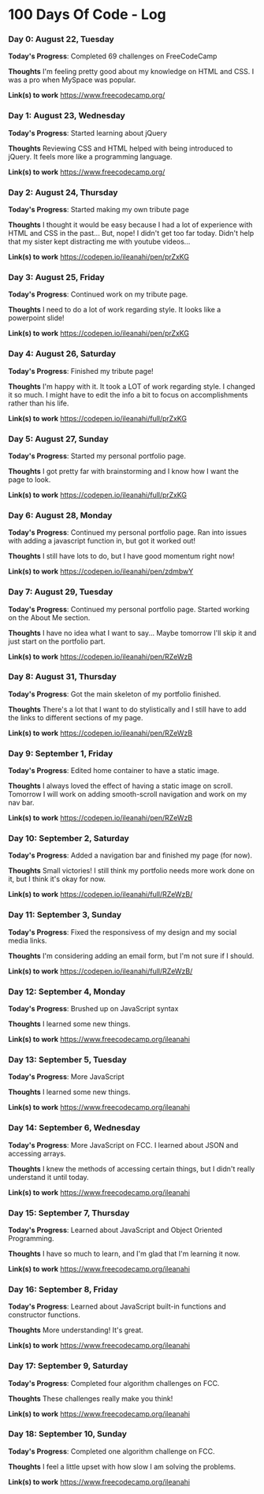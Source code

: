 # 100 Days Of Code - Log

<!--### Day 0: February 30, 2016 (Example 1)
##### (delete me or comment me out)

**Today's Progress**: Fixed CSS, worked on canvas functionality for the app.

**Thoughts:** I really struggled with CSS, but, overall, I feel like I am slowly getting better at it. Canvas is still new for me, but I managed to figure out some basic functionality.

**Link to work:** [Calculator App](http://www.example.com)

### Day 0: February 30, 2016 (Example 2)
##### (delete me or comment me out)

**Today's Progress**: Fixed CSS, worked on canvas functionality for the app.

**Thoughts**: I really struggled with CSS, but, overall, I feel like I am slowly getting better at it. Canvas is still new for me, but I managed to figure out some basic functionality.

**Link(s) to work**: [Calculator App](http://www.example.com)


### Day 1: June 27, Monday

**Today's Progress**: I've gone through many exercises on FreeCodeCamp.

**Thoughts** I've recently started coding, and it's a great feeling when I finally solve an algorithm challenge after a lot of attempts and hours spent.

**Link(s) to work**
1. [Find the Longest Word in a String](https://www.freecodecamp.com/challenges/find-the-longest-word-in-a-string)
2. [Title Case a Sentence](https://www.freecodecamp.com/challenges/title-case-a-sentence)
-->

### Day 0: August 22, Tuesday

**Today's Progress**: Completed 69 challenges on FreeCodeCamp

**Thoughts** I'm feeling pretty good about my knowledge on HTML and CSS. I was a pro when MySpace was popular. 

**Link(s) to work**
https://www.freecodecamp.org/

### Day 1: August 23, Wednesday

**Today's Progress**: Started learning about jQuery

**Thoughts** Reviewing CSS and HTML helped with being introduced to jQuery. It feels more like a programming language.

**Link(s) to work**
https://www.freecodecamp.org/

### Day 2: August 24, Thursday

**Today's Progress**: Started making my own tribute page

**Thoughts** I thought it would be easy because I had a lot of experience with HTML and CSS in the past... But, nope! I didn't get too far today. Didn't help that my sister kept distracting me with youtube videos...

**Link(s) to work**
https://codepen.io/ileanahi/pen/prZxKG

### Day 3: August 25, Friday

**Today's Progress**: Continued work on my tribute page.

**Thoughts** I need to do a lot of work regarding style. It looks like a powerpoint slide! 

**Link(s) to work**
https://codepen.io/ileanahi/pen/prZxKG

### Day 4: August 26, Saturday

**Today's Progress**: Finished my tribute page! 

**Thoughts** I'm happy with it. It took a LOT of work regarding style. I changed it so much. I might have to edit the info a bit to focus on accomplishments rather than his life.

**Link(s) to work**
https://codepen.io/ileanahi/full/prZxKG

### Day 5: August 27, Sunday

**Today's Progress**: Started my personal portfolio page.

**Thoughts** I got pretty far with brainstorming and I know how I want the page to look. 

**Link(s) to work**
https://codepen.io/ileanahi/full/prZxKG

### Day 6: August 28, Monday

**Today's Progress**: Continued my personal portfolio page. Ran into issues with adding a javascript function in, but got it worked out!

**Thoughts** I still have lots to do, but I have good momentum right now!

**Link(s) to work**
https://codepen.io/ileanahi/pen/zdmbwY

### Day 7: August 29, Tuesday

**Today's Progress**: Continued my personal portfolio page. Started working on the About Me section.

**Thoughts** I have no idea what I want to say... Maybe tomorrow I'll skip it and just start on the portfolio part.

**Link(s) to work**
https://codepen.io/ileanahi/pen/RZeWzB

### Day 8: August 31, Thursday

**Today's Progress**: Got the main skeleton of my portfolio finished.

**Thoughts** There's a lot that I want to do stylistically and I still have to add the links to different sections of my page.

**Link(s) to work**
https://codepen.io/ileanahi/pen/RZeWzB

### Day 9: September 1, Friday

**Today's Progress**: Edited home container to have a static image.

**Thoughts** I always loved the effect of having a static image on scroll. Tomorrow I will work on adding smooth-scroll navigation and work on my nav bar.

**Link(s) to work**
https://codepen.io/ileanahi/pen/RZeWzB

### Day 10: September 2, Saturday

**Today's Progress**: Added a navigation bar and finished my page (for now).

**Thoughts** Small victories! I still think my portfolio needs more work done on it, but I think it's okay for now.

**Link(s) to work**
https://codepen.io/ileanahi/full/RZeWzB/

### Day 11: September 3, Sunday

**Today's Progress**: Fixed the responsivess of my design and my social media links.

**Thoughts** I'm considering adding an email form, but I'm not sure if I should.

**Link(s) to work**
https://codepen.io/ileanahi/full/RZeWzB/

### Day 12: September 4, Monday

**Today's Progress**: Brushed up on JavaScript syntax

**Thoughts** I learned some new things. 

**Link(s) to work**
https://www.freecodecamp.org/ileanahi

### Day 13: September 5, Tuesday

**Today's Progress**: More JavaScript

**Thoughts** I learned some new things. 

**Link(s) to work**
https://www.freecodecamp.org/ileanahi

### Day 14: September 6, Wednesday

**Today's Progress**: More JavaScript on FCC. I learned about JSON and accessing arrays.

**Thoughts** I knew the methods of accessing certain things, but I didn't really understand it until today.

**Link(s) to work**
https://www.freecodecamp.org/ileanahi

### Day 15: September 7, Thursday

**Today's Progress**: Learned about JavaScript and Object Oriented Programming.

**Thoughts** I have so much to learn, and I'm glad that I'm learning it now.

**Link(s) to work**
https://www.freecodecamp.org/ileanahi

### Day 16: September 8, Friday

**Today's Progress**: Learned about JavaScript built-in functions and constructor functions.

**Thoughts** More understanding! It's great.

**Link(s) to work**
https://www.freecodecamp.org/ileanahi

### Day 17: September 9, Saturday

**Today's Progress**: Completed four algorithm challenges on FCC.

**Thoughts** These challenges really make you think!

**Link(s) to work**
https://www.freecodecamp.org/ileanahi

### Day 18: September 10, Sunday

**Today's Progress**: Completed one algorithm challenge on FCC.

**Thoughts** I feel a little upset with how slow I am solving the problems. 

**Link(s) to work**
https://www.freecodecamp.org/ileanahi
